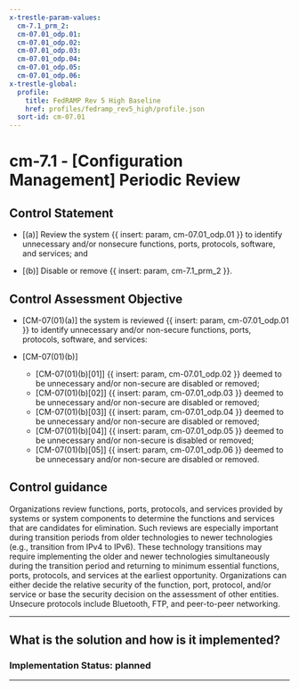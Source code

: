 ```yaml
---
x-trestle-param-values:
  cm-7.1_prm_2:
  cm-07.01_odp.01:
  cm-07.01_odp.02:
  cm-07.01_odp.03:
  cm-07.01_odp.04:
  cm-07.01_odp.05:
  cm-07.01_odp.06:
x-trestle-global:
  profile:
    title: FedRAMP Rev 5 High Baseline
    href: profiles/fedramp_rev5_high/profile.json
  sort-id: cm-07.01
---
```


# cm-7.1 - \[Configuration Management\] Periodic Review

## Control Statement

- \[(a)\] Review the system {{ insert: param, cm-07.01_odp.01 }} to identify unnecessary and/or nonsecure functions, ports, protocols, software, and services; and

- \[(b)\] Disable or remove {{ insert: param, cm-7.1_prm_2 }}.

## Control Assessment Objective

- \[CM-07(01)(a)\] the system is reviewed {{ insert: param, cm-07.01_odp.01 }} to identify unnecessary and/or non-secure functions, ports, protocols, software, and services:

- \[CM-07(01)(b)\]

  - \[CM-07(01)(b)[01]\] {{ insert: param, cm-07.01_odp.02 }} deemed to be unnecessary and/or non-secure are disabled or removed;
  - \[CM-07(01)(b)[02]\] {{ insert: param, cm-07.01_odp.03 }} deemed to be unnecessary and/or non-secure are disabled or removed;
  - \[CM-07(01)(b)[03]\] {{ insert: param, cm-07.01_odp.04 }} deemed to be unnecessary and/or non-secure are disabled or removed;
  - \[CM-07(01)(b)[04]\] {{ insert: param, cm-07.01_odp.05 }} deemed to be unnecessary and/or non-secure is disabled or removed;
  - \[CM-07(01)(b)[05]\] {{ insert: param, cm-07.01_odp.06 }} deemed to be unnecessary and/or non-secure are disabled or removed.

## Control guidance

Organizations review functions, ports, protocols, and services provided by systems or system components to determine the functions and services that are candidates for elimination. Such reviews are especially important during transition periods from older technologies to newer technologies (e.g., transition from IPv4 to IPv6). These technology transitions may require implementing the older and newer technologies simultaneously during the transition period and returning to minimum essential functions, ports, protocols, and services at the earliest opportunity. Organizations can either decide the relative security of the function, port, protocol, and/or service or base the security decision on the assessment of other entities. Unsecure protocols include Bluetooth, FTP, and peer-to-peer networking.

______________________________________________________________________

## What is the solution and how is it implemented?

<!-- For implementation status enter one of: implemented, partial, planned, alternative, not-applicable -->

<!-- Note that the list of rules under ### Rules: is read-only and changes will not be captured after assembly to JSON -->

<!-- Add control implementation description here for control: cm-7.1 -->

### Implementation Status: planned

______________________________________________________________________
